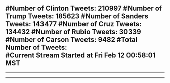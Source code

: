 #Number of Clinton Tweets: 210997
#Number of Trump Tweets: 185623
#Number of Sanders Tweets: 143477
#Number of Cruz Tweets: 134432
#Number of Rubio Tweets: 30339
#Number of Carson Tweets: 9482
#Total Number of Tweets:  
#Current Stream Started at Fri Feb 12 00:58:01 MST
---
---
---
